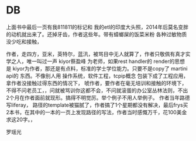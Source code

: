 # DB

上面书中最后一页有我811811的标记和 我的etl的印度大头照，2014年后莫名变胖的动机就出来了。还掉牙齿，作者这些年。带有蟑螂屎的饭菜米粉 各种过敏物质 没少吃和接触，

作者，走四方，亚米，英特尔，蓝汛，被骂目中无人就算了，作者只敬佩有真才实学之人，唯一叫过一声 kiyor蔡盈峰 为老师，如果rest handler的 render的思想 是 kiyor为作者，那还是有点料，标准的学士学位能力。只要不是copy了 martini api的 东西。不像别人用 操作系统，软件工程，tcpip概念 包装下成了工程应用， 拿作者没接触过得东西的情况下， 唬作者，要作者在毫无培训和接触的环境下，不得不问老员工，，问就被骂训你这都不会，不问就滚蛋的办公室丛林法则，不出2个月在作者面前就现形。搞得不明觉厉。举个例子不用人举例子。
作者当年路德写liferay， 路径的template被猫腻了，作者搞了1个星期都没有解决，最后frys买2本书，在其中的一本的一页上发现路径的写法，作者当时感慨万千，花100美金求这20字。，


罗瑶光

